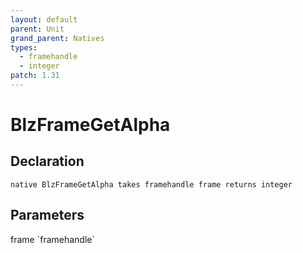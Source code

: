 ```yaml
---
layout: default
parent: Unit
grand_parent: Natives
types:
  - framehandle
  - integer
patch: 1.31
---
```


# BlzFrameGetAlpha

## Declaration

```
native BlzFrameGetAlpha takes framehandle frame returns integer
```

## Parameters
<dl>
  <dt>frame `framehandle`</dt>
  <dd></dd>
</dl>
